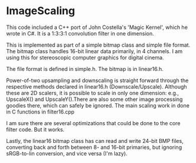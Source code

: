 # ImageScaling
This code included a C++ port of John Costella's 'Magic Kernel', which he wrote in C#.  It is a 1:3:3:1 convolution filter in one dimension.

This is implemented as part of a simple bitmap class and simple file format.  The bitmap class handles 16-bit linear data primarily, in 4 channels.  I am using this for stereoscopic computer graphics for digital cinema.

The file format is defined in simple.h.  The bitmap is in linear16.h.  

Power-of-two upsampling and downscaling is straight forward through the respective methods declared in linear16.h (Downscale/Upscale).  Although these are 2D scalers, it is possible to scale in only one dimension: e.g., UpscaleX() and UpscaleY().There are also some other image processing goodies there, which can safely be ignored.  The main scaling work in done in C functions in filter16.cpp

I am sure there are several optimizations that could be done to the core filter code.  But it works.

Lastly, the linear16 bitmap class has can read and write 24-bit BMP files, converting back and forth between 8- and 16-bit primaries, but ignoring sRGB-to-lin conversion, and vice versa (I'm lazy).



